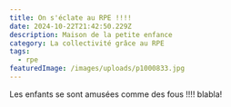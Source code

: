 ```yaml
---
title: On s'éclate au RPE !!!!
date: 2024-10-22T21:42:50.229Z
description: Maison de la petite enfance
category: La collectivité grâce au RPE
tags:
  - rpe
featuredImage: /images/uploads/p1000833.jpg
---
```

Les enfants se sont amusées comme des fous !!!! blabla!